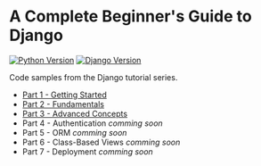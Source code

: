 # A Complete Beginner's Guide to Django

[![Python Version](https://img.shields.io/badge/python-3.6.2-brightgreen.svg)](https://python.org)
[![Django Version](https://img.shields.io/badge/django-1.11.4-brightgreen.svg)](https://djangoproject.com)

Code samples from the Django tutorial series.

* [Part 1 - Getting Started](https://simpleisbetterthancomplex.com/series/2017/09/04/a-complete-beginners-guide-to-django-part-1.html)
* [Part 2 - Fundamentals](https://simpleisbetterthancomplex.com/series/2017/09/11/a-complete-beginners-guide-to-django-part-2.html)
* [Part 3 - Advanced Concepts](https://simpleisbetterthancomplex.com/series/2017/09/18/a-complete-beginners-guide-to-django-part-3.html)
* Part 4 - Authentication *comming soon*
* Part 5 - ORM *comming soon*
* Part 6 - Class-Based Views *comming soon*
* Part 7 - Deployment *comming soon*
